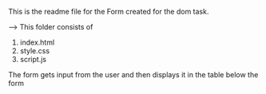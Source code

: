 This is the readme file for the Form created for the dom task.

--> This folder consists of

1. index.html
2. style.css
3. script.js

The form gets input from the user and then displays it in the table below the form